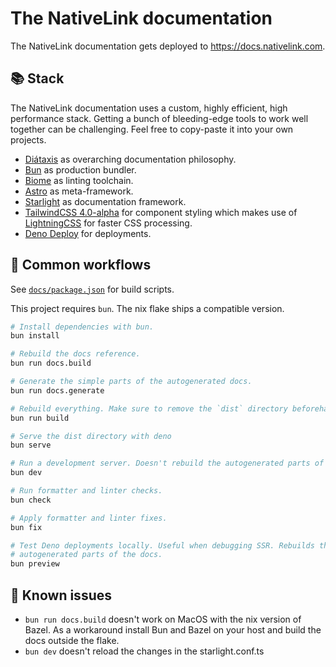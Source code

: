 # The NativeLink documentation

The NativeLink documentation gets deployed to <https://docs.nativelink.com>.

## 📚 Stack

The NativeLink documentation uses a custom, highly efficient, high performance
stack. Getting a bunch of bleeding-edge tools to work well together can be
challenging. Feel free to copy-paste it into your own projects.

- [Diátaxis](https://diataxis.fr/) as overarching documentation philosophy.
- [Bun](https://github.com/oven-sh/bun) as production bundler.
- [Biome](https://biomejs.dev/) as linting toolchain.
- [Astro](https://astro.build/) as meta-framework.
- [Starlight](https://starlight.astro.build/de/) as documentation framework.
- [TailwindCSS 4.0-alpha](https://tailwindcss.com/blog/tailwindcss-v4-alpha) for
  component styling which makes use of [LightningCSS](https://lightningcss.dev/)
  for faster CSS processing.
- [Deno Deploy](https://deno.com/deploy) for deployments.

## 🚀 Common workflows

See [`docs/package.json`](https://github.com/TraceMachina/nativelink/blob/main/docs/package.json)
for build scripts.

This project requires `bun`. The nix flake ships a compatible version.

```bash
# Install dependencies with bun.
bun install

# Rebuild the docs reference.
bun run docs.build

# Generate the simple parts of the autogenerated docs.
bun run docs.generate

# Rebuild everything. Make sure to remove the `dist` directory beforehand.
bun run build

# Serve the dist directory with deno
bun serve

# Run a development server. Doesn't rebuild the autogenerated parts of the docs.
bun dev

# Run formatter and linter checks.
bun check

# Apply formatter and linter fixes.
bun fix

# Test Deno deployments locally. Useful when debugging SSR. Rebuilds the
# autogenerated parts of the docs.
bun preview
```


## 🐛 Known issues

- `bun run docs.build` doesn't work on MacOS with the nix version of Bazel.
  As a workaround install Bun and Bazel on your host and build the docs outside the flake.
- `bun dev` doesn't reload the changes in the starlight.conf.ts
